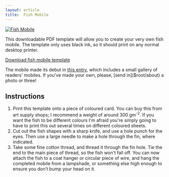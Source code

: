```yaml
---
layout: article
title:  Fish Mobile
---
```


<p><a title="Download the mobile"
   class="imagelink"
   href="$root/files/fish-mobile-template.pdf">
    <img class="imageright"
         alt="Fish Mobile"
         src="$root/images/projects/mobile.jpg">
</a></p>

This downloadable PDF template will allow you to create your very own fish
mobile. The template only uses black ink, so it should print on any normal
desktop printer.

<a class="download" href="$root/files/fish-mobile-template.pdf">
    Download fish mobile template
</a>

The mobile made its debut in [this entry]($root/2006/01/fish-mobile), which
includes a small gallery of readers' mobiles. If you've made your own, please,
[send in]($root/about) a photo or three!

Instructions
------------

1.  Print this template onto a piece of coloured card. You can buy this from
    art supply shops; I recommend a weight of around 300 gm<sup>-2</sup>. If
    you want the fish to be different colours I'm afraid you're simply going to
    have to print this out several times on different coloured sheets.
2.  Cut out the fish shapes with a sharp knife, and use a hole punch for the
    eyes. Then use a large needle to make a hole through the fin, where
    indicated.
3.  Take some fine cotton thread, and thread it through the fin hole. Tie the
    end to the main piece of thread, so the fish won't fall off. You can now
    attach the fish to a coat hanger or circular piece of wire, and hang the
    completed mobile from a lampshade, or something else high enough to ensure
    you don’t bump your head on it.

